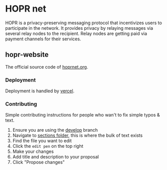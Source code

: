 # HOPR net

HOPR is a privacy-preserving messaging protocol that incentivizes users to participate in the network. It provides privacy by relaying messages via several relay nodes to the recipient. Relay nodes are getting paid via payment channels for their services.

## hopr-website

The official source code of [hoprnet.org](https://hoprnet.org/).

### Deployment

Deployment is handled by [vercel](https://vercel.com/github).

### Contributing

Simple contributing instructions for people who wan't to fix simple typos & text.

1. Ensure you are using the [develop](https://github.com/hoprnet/hopr-website/tree/develop) branch
2. Navigate to [sections folder](https://github.com/hoprnet/hopr-website/tree/develop/src/components/sections), this is where the bulk of text exists
3. Find the file you want to edit
4. Click the `edit pen` on the top right
5. Make your changes
6. Add title and description to your proposal
7. Click "Propose changes"
